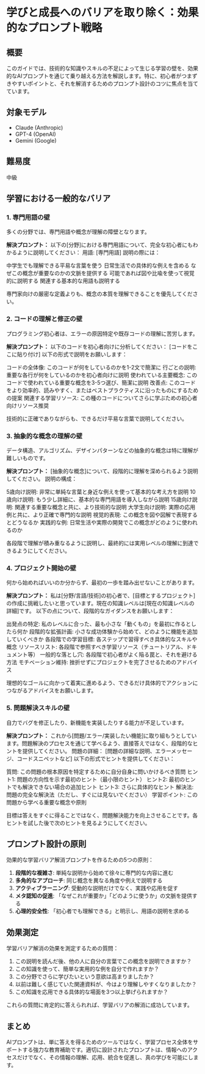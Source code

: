 # 学びと成長へのバリアを取り除く：効果的なプロンプト戦略

## 概要
このガイドでは、技術的な知識やスキルの不足によって生じる学習の壁を、効果的なAIプロンプトを通じて乗り越える方法を解説します。特に、初心者がつまずきやすいポイントと、それを解消するためのプロンプト設計のコツに焦点を当てています。

## 対象モデル
- Claude (Anthropic)
- GPT-4 (OpenAI)
- Gemini (Google)

## 難易度
中級

## 学習における一般的なバリア

### 1. 専門用語の壁
多くの分野では、専門用語や概念が理解の障壁となります。

**解決プロンプト：**
以下の[分野]における専門用語について、完全な初心者にもわかるように説明してください：
用語: [専門用語]
説明の際には：

中学生でも理解できる平易な言葉を使う
日常生活での具体的な例えを含める
なぜこの概念が重要なのかの文脈を提供する
可能であれば図や比喩を使って視覚的に説明する
関連する基本的な用語も説明する

専門家向けの厳密な定義よりも、概念の本質を理解できることを優先してください。

### 2. コードの理解と修正の壁
プログラミング初心者は、エラーの原因特定や既存コードの理解に苦労します。

**解決プロンプト：**
以下のコードを初心者向けに分析してください：
[コードをここに貼り付け]
以下の形式で説明をお願いします：

コードの全体像: このコードが何をしているのかを1-2文で簡潔に
行ごとの説明: 重要な各行が何をしているのかを初心者向けに説明
使われている主要概念: このコードで使われている重要な概念を3-5つ選び、簡潔に説明
改善点: このコードをより効率的、読みやすく、またはベストプラクティスに沿ったものにするための提案
関連する学習リソース: この種のコードについてさらに学ぶための初心者向けリソース推奨

技術的に正確でありながらも、できるだけ平易な言葉で説明してください。

### 3. 抽象的な概念の理解の壁
データ構造、アルゴリズム、デザインパターンなどの抽象的な概念は特に理解が難しいものです。

**解決プロンプト：**
[抽象的な概念]について、段階的に理解を深められるよう説明してください。
説明の構成：

5歳向け説明: 非常に単純な言葉と身近な例えを使って基本的な考え方を説明
10歳向け説明: もう少し詳細に、基本的な専門用語を導入しながら説明
15歳向け説明: 関連する重要な概念と共に、より技術的な説明
大学生向け説明: 実際の応用例と共に、より正確で専門的な説明
視覚的表現: この概念を図や図解で表現するとどうなるか
実践的な例: 日常生活や実際の開発でこの概念がどのように使われるのか

各段階で理解が積み重なるように説明し、最終的には実用レベルの理解に到達できるようにしてください。

### 4. プロジェクト開始の壁
何から始めればいいのか分からず、最初の一歩を踏み出せないことがあります。

**解決プロンプト：**
私は[分野/言語/技術]の初心者で、[目標とするプロジェクト]の作成に挑戦したいと思っています。現在の知識レベルは[現在の知識レベルの詳細]です。
以下の点について、段階的なガイダンスをお願いします：

出発点の特定: 私のレベルに合った、最も小さな「動くもの」を最初に作るとしたら何か
段階的な拡張計画: 小さな成功体験から始めて、どのように機能を追加していくべきか
各段階での学習目標: 各ステップで習得すべき具体的なスキルや概念
リソースリスト: 各段階で参照すべき学習リソース（チュートリアル、ドキュメント等）
一般的な落とし穴: 各段階で初心者がよく陥る罠と、それを避ける方法
モチベーション維持: 挫折せずにプロジェクトを完了させるためのアドバイス

理想的なゴールに向かって着実に進めるよう、できるだけ具体的でアクションにつながるアドバイスをお願いします。

### 5. 問題解決スキルの壁
自力でバグを修正したり、新機能を実装したりする能力が不足しています。

**解決プロンプト：**
これから[問題/エラー/実装したい機能]に取り組もうとしています。問題解決のプロセスを通じて学べるよう、直接答えではなく、段階的なヒントを提供してください。
問題の詳細：
[問題の詳細な説明、エラーメッセージ、コードスニペットなど]
以下の形式でヒントを提供してください：

質問: この問題の根本原因を特定するために自分自身に問いかけるべき質問
ヒント1: 問題の方向性を示す最初のヒント（最小限のヒント）
ヒント2: 最初のヒントでも解決できない場合の追加ヒント
ヒント3: さらに具体的なヒント
解決法: 問題の完全な解決法（ただし、すぐには見ないでください）
学習ポイント: この問題から学べる重要な概念や原則

目標は答えをすぐに得ることではなく、問題解決能力を向上させることです。各ヒントを試した後で次のヒントを見るようにしてください。

## プロンプト設計の原則

効果的な学習バリア解消プロンプトを作るための5つの原則：

1. **段階的な複雑さ**: 単純な説明から始めて徐々に専門的な内容に進む
2. **多角的なアプローチ**: 同じ概念を異なる角度や例えで説明する
3. **アクティブラーニング**: 受動的な説明だけでなく、実践や応用を促す
4. **メタ認知の促進**: 「なぜこれが重要か」「どのように使うか」の文脈を提供する
5. **心理的安全性**: 「初心者でも理解できる」と明示し、用語の説明を求める

## 効果測定

学習バリア解消の効果を測定するための質問：

1. この説明を読んだ後、他の人に自分の言葉でこの概念を説明できますか？
2. この知識を使って、簡単な実用的な例を自分で作れますか？
3. この分野でさらに学びたいという意欲は高まりましたか？
4. 以前は難しく感じていた関連資料が、今はより理解しやすくなりましたか？
5. この知識を応用できる具体的な場面を3つ以上挙げられますか？

これらの質問に肯定的に答えられれば、学習バリアの解消に成功しています。

## まとめ

AIプロンプトは、単に答えを得るためのツールではなく、学習プロセス全体をサポートする強力な教育補助です。適切に設計されたプロンプトは、情報へのアクセスだけでなく、その情報の理解、応用、統合を促進し、真の学びを可能にします。
